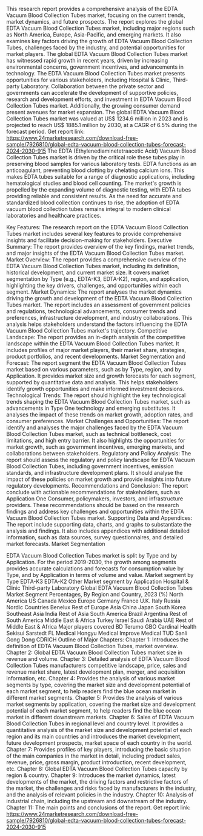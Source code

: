 This research report provides a comprehensive analysis of the EDTA Vacuum Blood Collection Tubes market, focusing on the current trends, market dynamics, and future prospects. The report explores the global EDTA Vacuum Blood Collection Tubes market, including major regions such as North America, Europe, Asia-Pacific, and emerging markets. It also examines key factors driving the growth of EDTA Vacuum Blood Collection Tubes, challenges faced by the industry, and potential opportunities for market players.
The global EDTA Vacuum Blood Collection Tubes market has witnessed rapid growth in recent years, driven by increasing environmental concerns, government incentives, and advancements in technology. The EDTA Vacuum Blood Collection Tubes market presents opportunities for various stakeholders, including Hospital & Clinic, Third-party Laboratory. Collaboration between the private sector and governments can accelerate the development of supportive policies, research and development efforts, and investment in EDTA Vacuum Blood Collection Tubes market. Additionally, the growing consumer demand present avenues for market expansion.
The global EDTA Vacuum Blood Collection Tubes market was valued at US$ 1234.6 million in 2023 and is projected to reach US$ 1885.1 million by 2030, at a CAGR of 6.5% during the forecast period.
Get report link: https://www.24marketresearch.com/download-free-sample/7926810/global-edta-vacuum-blood-collection-tubes-forecast-2024-2030-915 
The EDTA (Ethylenediaminetetraacetic Acid) Vacuum Blood Collection Tubes market is driven by the critical role these tubes play in preserving blood samples for various laboratory tests. EDTA functions as an anticoagulant, preventing blood clotting by chelating calcium ions. This makes EDTA tubes suitable for a range of diagnostic applications, including hematological studies and blood cell counting. The market's growth is propelled by the expanding volume of diagnostic testing, with EDTA tubes providing reliable and consistent results. As the need for accurate and standardized blood collection continues to rise, the adoption of EDTA vacuum blood collection tubes remains integral to modern clinical laboratories and healthcare practices.

Key Features:
The research report on the EDTA Vacuum Blood Collection Tubes market includes several key features to provide comprehensive insights and facilitate decision-making for stakeholders.
Executive Summary: The report provides overview of the key findings, market trends, and major insights of the EDTA Vacuum Blood Collection Tubes market.
Market Overview: The report provides a comprehensive overview of the EDTA Vacuum Blood Collection Tubes market, including its definition, historical development, and current market size. It covers market segmentation by Type (e.g., EDTA-K3, EDTA-K2), region, and application, highlighting the key drivers, challenges, and opportunities within each segment.
Market Dynamics: The report analyses the market dynamics driving the growth and development of the EDTA Vacuum Blood Collection Tubes market. The report includes an assessment of government policies and regulations, technological advancements, consumer trends and preferences, infrastructure development, and industry collaborations. This analysis helps stakeholders understand the factors influencing the EDTA Vacuum Blood Collection Tubes market's trajectory.
Competitive Landscape: The report provides an in-depth analysis of the competitive landscape within the EDTA Vacuum Blood Collection Tubes market. It includes profiles of major market players, their market share, strategies, product portfolios, and recent developments.
Market Segmentation and Forecast: The report segment the EDTA Vacuum Blood Collection Tubes market based on various parameters, such as by Type, region, and by Application. It provides market size and growth forecasts for each segment, supported by quantitative data and analysis. This helps stakeholders identify growth opportunities and make informed investment decisions.
Technological Trends: The report should highlight the key technological trends shaping the EDTA Vacuum Blood Collection Tubes market, such as advancements in Type One technology and emerging substitutes. It analyses the impact of these trends on market growth, adoption rates, and consumer preferences.
Market Challenges and Opportunities: The report identify and analyses the major challenges faced by the EDTA Vacuum Blood Collection Tubes market, such as technical bottleneck, cost limitations, and high entry barrier. It also highlights the opportunities for market growth, such as government incentives, emerging markets, and collaborations between stakeholders.
Regulatory and Policy Analysis: The report should assess the regulatory and policy landscape for EDTA Vacuum Blood Collection Tubes, including government incentives, emission standards, and infrastructure development plans. It should analyse the impact of these policies on market growth and provide insights into future regulatory developments.
Recommendations and Conclusion: The report conclude with actionable recommendations for stakeholders, such as Application One Consumer, policymakers, investors, and infrastructure providers. These recommendations should be based on the research findings and address key challenges and opportunities within the EDTA Vacuum Blood Collection Tubes market.
Supporting Data and Appendices: The report include supporting data, charts, and graphs to substantiate the analysis and findings. It also includes appendices with additional detailed information, such as data sources, survey questionnaires, and detailed market forecasts.
Market Segmentation

EDTA Vacuum Blood Collection Tubes market is split by Type and by Application. For the period 2019-2030, the growth among segments provides accurate calculations and forecasts for consumption value by Type, and by Application in terms of volume and value.
Market segment by Type
EDTA-K3
EDTA-K2
Other
Market segment by Application
Hospital & Clinic
Third-party Laboratory
Global EDTA Vacuum Blood Collection Tubes Market Segment Percentages, By Region and Country, 2023 (%)
North America
US
Canada
Mexico
Europe
Germany
France
U.K.
Italy
Russia
Nordic Countries
Benelux
Rest of Europe
Asia
China
Japan
South Korea
Southeast Asia
India
Rest of Asia
South America
Brazil
Argentina
Rest of South America
Middle East & Africa
Turkey
Israel
Saudi Arabia
UAE
Rest of Middle East & Africa
Major players covered
BD
Terumo
GBO
Cardinal Health
Sekisui
Sarstedt
FL Medical
Hongyu Medical
Improve Medical
TUD
Sanli
Gong Dong
CDRICH
Outline of Major Chapters:
Chapter 1: Introduces the definition of EDTA Vacuum Blood Collection Tubes, market overview.
Chapter 2: Global EDTA Vacuum Blood Collection Tubes market size in revenue and volume.
Chapter 3: Detailed analysis of EDTA Vacuum Blood Collection Tubes manufacturers competitive landscape, price, sales and revenue market share, latest development plan, merger, and acquisition information, etc.
Chapter 4: Provides the analysis of various market segments by type, covering the market size and development potential of each market segment, to help readers find the blue ocean market in different market segments.
Chapter 5: Provides the analysis of various market segments by application, covering the market size and development potential of each market segment, to help readers find the blue ocean market in different downstream markets.
Chapter 6: Sales of EDTA Vacuum Blood Collection Tubes in regional level and country level. It provides a quantitative analysis of the market size and development potential of each region and its main countries and introduces the market development, future development prospects, market space of each country in the world.
Chapter 7: Provides profiles of key players, introducing the basic situation of the main companies in the market in detail, including product sales, revenue, price, gross margin, product introduction, recent development, etc.
Chapter 8: Global EDTA Vacuum Blood Collection Tubes capacity by region & country.
Chapter 9: Introduces the market dynamics, latest developments of the market, the driving factors and restrictive factors of the market, the challenges and risks faced by manufacturers in the industry, and the analysis of relevant policies in the industry.
Chapter 10: Analysis of industrial chain, including the upstream and downstream of the industry.
Chapter 11: The main points and conclusions of the report.
Get report link: https://www.24marketresearch.com/download-free-sample/7926810/global-edta-vacuum-blood-collection-tubes-forecast-2024-2030-915 
